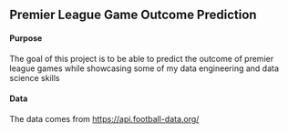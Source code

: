 ## Premier League Game Outcome Prediction 


#### Purpose
The goal of this project is to be able to predict the outcome of premier league games while showcasing some of my data engineering and data science skills


#### Data
The data comes from https://api.football-data.org/


